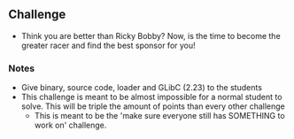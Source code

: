 ## Challenge 
- Think you are better than Ricky Bobby? Now, is the time to become the greater racer and find the best sponsor for you! 

### Notes
- Give binary, source code, loader and GLibC (2.23) to the students
- This challenge is meant to be almost impossible for a normal student to solve. This will be triple the amount of points than every other challenge 
	- This is meant to be the 'make sure everyone still has SOMETHING to work on' challenge.
